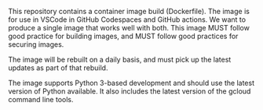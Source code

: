 This repository contains a container image build (Dockerfile).
The image is for use in VSCode in GitHub Codespaces and GitHub actions. We want to produce a single image that works well with both.
This image MUST follow good practice for building images, and MUST follow good practices for securing images.

The image will be rebuilt on a daily basis, and must pick up the latest updates as part of that rebuild.

The image supports Python 3-based development and should use the latest version of Python available.
It also includes the latest version of the gcloud command line tools.
